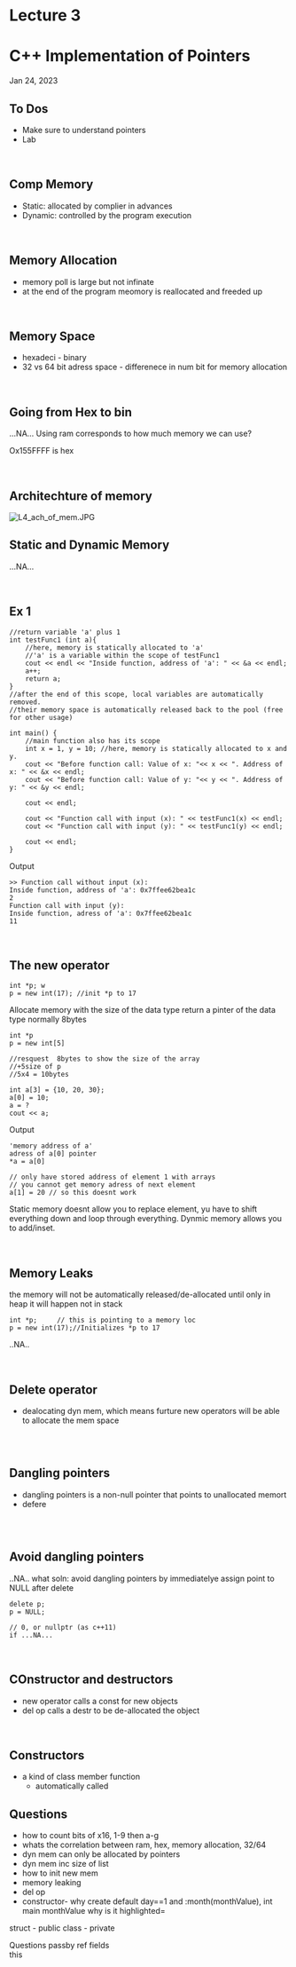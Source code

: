 # Lecture 3
# C++ Implementation of Pointers
Jan 24, 2023

## To Dos
- Make sure to understand pointers
- Lab

<br>

## Comp Memory
- Static: allocated by complier in advances
- Dynamic: controlled by the program execution

<br>

## Memory Allocation
- memory poll is large but not infinate
- at the end of the program meomory is reallocated and freeded up

<br>

## Memory Space
- hexadeci - binary
- 32 vs 64 bit adress space - differenece in num bit for memory allocation

<br>

## Going from Hex to bin
...NA...
Using ram corresponds to how much memory we can use?

Ox155FFFF is hex


<br>

## Architechture of memory
![L4_ach_of_mem.JPG](Screenshots\L4_ach_of_mem.JPG)

## Static and Dynamic Memory
...NA...

<br >

## Ex 1

```
//return variable 'a' plus 1
int testFunc1 (int a){ 
    //here, memory is statically allocated to 'a'
    //'a' is a variable within the scope of testFunc1
    cout << endl << "Inside function, address of 'a': " << &a << endl;
    a++;
    return a;
}
//after the end of this scope, local variables are automatically removed.
//their memory space is automatically released back to the pool (free for other usage)

int main() { 
    //main function also has its scope
    int x = 1, y = 10; //here, memory is statically allocated to x and y.
    cout << "Before function call: Value of x: "<< x << ". Address of x: " << &x << endl;
    cout << "Before function call: Value of y: "<< y << ". Address of y: " << &y << endl;

    cout << endl;

    cout << "Function call with input (x): " << testFunc1(x) << endl;
    cout << "Function call with input (y): " << testFunc1(y) << endl;

    cout << endl;
}
```
Output
```
>> Function call without input (x):
Inside function, address of 'a': 0x7ffee62bea1c
2
Function call with input (y):
Inside function, adress of 'a': 0x7ffee62bea1c
11
```

<br>

## The new operator
```
int *p; w
p = new int(17); //init *p to 17
```

Allocate memory with the size of the data type
return a pinter of the data type
normally 8bytes

```
int *p
p = new int[5]

//resquest  8bytes to show the size of the array
//+5size of p
//5x4 = 10bytes
```

```
int a[3] = {10, 20, 30}; 
a[0] = 10; 
a = ?
cout << a;
```

Output
```
'memory address of a'
adress of a[0] pointer
*a = a[0]

// only have stored address of element 1 with arrays
// you cannot get memory adress of next element
a[1] = 20 // so this doesnt work 

```
Static memory doesnt allow you to replace element, yu have to shift everything down and loop through everything. Dynmic memory allows you to add/inset. 

<br>

## Memory Leaks

the memory will not be automatically released/de-allocated until
only in heap it will happen 
not in stack

```
int *p;     // this is pointing to a memory loc
p = new int(17);//Initializes *p to 17
```

..NA..

<br>

## Delete operator
- dealocating dyn mem, which means furture new operators will be able to allocate the mem space

```
```

<br>

## Dangling pointers
- dangling pointers is a non-null pointer that points to unallocated memort
- defere
```
```

<br>

## Avoid dangling pointers
..NA.. what
soln:
avoid dangling pointers by immediatelye assign point to NULL after delete
```
delete p; 
p = NULL; 

// 0, or nullptr (as c++11)
if ...NA...
```

<br>

## COnstructor and destructors
- new operator calls a const for new objects
- del op calls a destr to be de-allocated the object

<br>

## Constructors
- a kind of class member function
    - automatically called


## Questions
- how to count bits of x16, 1-9 then a-g
- whats the correlation between ram, hex, memory allocation, 32/64
- dyn mem can only be allocated by pointers
- dyn mem inc size of list 
- how to init new mem
- memory leaking 
- del op 
- constructor- why create default day==1 and :month(monthValue), int main monthValue why is it highlighted=


struct - public
class - private

 Questions
 passby ref
 fields                       
 this                           